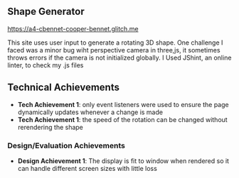 ## Shape Generator

https://a4-cbennet-cooper-bennet.glitch.me

This site uses user input to generate a rotating 3D shape. 
One challenge I faced was a minor bug wiht perspective camera in three,js, it sometimes throws errors if the camera is not initialized globally.
I Used JShint, an online linter, to check my .js files

## Technical Achievements
- **Tech Achievement 1**: only event listeners were used to ensure the page dynamically updates whenever a change is made
- **Tech Achievement 1**: the speed of the rotation can be changed without rerendering the shape

### Design/Evaluation Achievements
- **Design Achievement 1**: The display is fit to window when rendered so it can handle different screen sizes with little loss